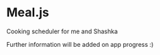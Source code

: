 # Meal.js
Cooking scheduler for me and Shashka

Further information will be added on app progress :)
